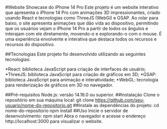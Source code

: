 #Website Showcase do iPhone 14 Pro
Este projeto é um website interativo que apresenta o iPhone 14 Pro com animações 3D impressionantes, criado usando React e tecnologias como ThreeJS (WebGi) e GSAP. Ao rolar para baixo, o site apresenta animações que dão vida ao dispositivo, permitindo que os usuários vejam o iPhone 14 Pro a partir de todos os ângulos e interajam com ele diretamente, movendo-o e explorando-o com o mouse. É uma experiência envolvente e interativa que destaca todos os recursos e recursos do dispositivo.

##Tecnologias
Este projeto foi desenvolvido utilizando as seguintes tecnologias:

*React: biblioteca JavaScript para criação de interfaces de usuário;
*ThreeJS: biblioteca JavaScript para criação de gráficos em 3D;
*GSAP: biblioteca JavaScript para animação e interatividade;
*WebGL: tecnologia para renderização de gráficos em 3D no navegador.

##Pré-requisitos
 Node.js: versão 14.16.0 ou superior.
##Instalação
 Clone o repositório em sua máquina local:
 git clone https://github.com/seu-usuario/nome-do-repositorio.git
##Instale as dependências do projeto:
 cd nome-do-repositorio
 npm install
##Uso
 Inicie o servidor de desenvolvimento:
 npm start
 Abra o navegador e acesse o endereço http://localhost:3000 para visualizar o website.
